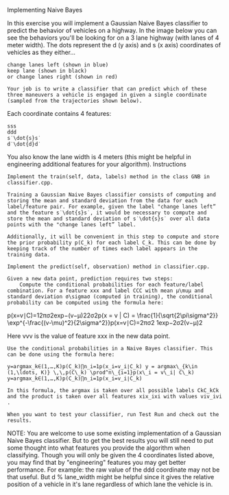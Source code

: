 Implementing Naive Bayes

In this exercise you will implement a Gaussian Naive Bayes classifier to predict the behavior of vehicles on a highway. In the image below you can see the behaviors you'll be looking for on a 3 lane highway (with lanes of 4 meter width). The dots represent the d (y axis) and s (x axis) coordinates of vehicles as they either...

    change lanes left (shown in blue)
    keep lane (shown in black)
    or change lanes right (shown in red)

    Your job is to write a classifier that can predict which of these three maneuvers a vehicle is engaged in given a single coordinate (sampled from the trajectories shown below).

Each coordinate contains 4 features:

    sss
    ddd
    s˙\dot{s}s˙
    d˙\dot{d}d˙

You also know the lane width is 4 meters (this might be helpful in engineering additional features for your algorithm).
Instructions

    Implement the train(self, data, labels) method in the class GNB in classifier.cpp.

    Training a Gaussian Naive Bayes classifier consists of computing and storing the mean and standard deviation from the data for each label/feature pair. For example, given the label "change lanes left” and the feature s˙\dot{s}s˙, it would be necessary to compute and store the mean and standard deviation of s˙\dot{s}s˙ over all data points with the "change lanes left” label.

    Additionally, it will be convenient in this step to compute and store the prior probability p(C_k) for each label C_k. This can be done by keeping track of the number of times each label appears in the training data.

    Implement the predict(self, observation) method in classifier.cpp.

    Given a new data point, prediction requires two steps:
        Compute the conditional probabilities for each feature/label combination. For a feature xxx and label CCC with mean μ\muμ and standard deviation σ\sigmaσ (computed in training), the conditional probability can be computed using the formula here:

p(x=v∣C)=12πσ2exp−(v−μ)22σ2p(x = v | C) = \frac{1}{\sqrt{2\pi\sigma^2}} \exp^{-\frac{(v-\mu)^2}{2\sigma^2}}p(x=v∣C)=2πσ2
​1​exp−2σ2(v−μ)2​

Here vvv is the value of feature xxx in the new data point.

    Use the conditional probabilities in a Naive Bayes classifier. This can be done using the formula here:

    y=argmax_k∈(1,…,K)p(C_k)∏n_i=1p(x_i=v_i∣C_k) y = argmax\_{k\in (1,\ldots, K)} \,\,p(C\_k) \prod^n\_{i=1}p(x\_i = v\_i| C\_k) y=argmax_k∈(1,…,K)p(C_k)∏n​_i=1p(x_i=v_i∣C_k)

    In this formula, the argmax is taken over all possible labels CkC_kCk​ and the product is taken over all features xix_ixi​ with values viv_ivi​.

    When you want to test your classifier, run Test Run and check out the results.

NOTE: You are welcome to use some existing implementation of a Gaussian Naive Bayes classifier. But to get the best results you will still need to put some thought into what features you provide the algorithm when classifying. Though you will only be given the 4 coordinates listed above, you may find that by "engineering" features you may get better performance. For example: the raw value of the ddd coordinate may not be that useful. But d % lane_width might be helpful since it gives the relative position of a vehicle in it's lane regardless of which lane the vehicle is in.




